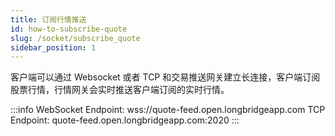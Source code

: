 ```yaml
---
title: 订阅行情推送
id: how-to-subscribe-quote
slug: /socket/subscribe_quote
sidebar_position: 1
---
```


客户端可以通过 Websocket 或者 TCP 和交易推送网关建立长连接，客户端订阅股票行情，行情网关会实时推送客户端订阅的实时行情。

:::info
WebSocket Endpoint: wss://quote-feed.open.longbridgeapp.com
TCP Endpoint: quote-feed.open.longbridgeapp.com:2020
:::
